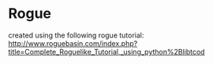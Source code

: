 # Rogue
created using the following rogue tutorial: http://www.roguebasin.com/index.php?title=Complete_Roguelike_Tutorial,_using_python%2Blibtcod

